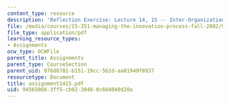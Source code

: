 ```yaml
---
content_type: resource
description: 'Reflection Exercise: Lecture 14, 15 -- Inter-Organizational Networks'
file: /media/courses/15-351-managing-the-innovation-process-fall-2002/945650663ff5cb9230480c604040d20a_assignment1415.pdf
file_type: application/pdf
learning_resource_types:
- Assignments
ocw_type: OCWFile
parent_title: Assignments
parent_type: CourseSection
parent_uid: 976d0781-b151-19cc-562d-aa81949f8937
resourcetype: Document
title: assignment1415.pdf
uid: 94565066-3ff5-cb92-3048-0c604040d20a
---
```

